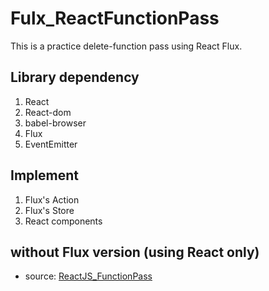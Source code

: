 # Fulx_ReactFunctionPass
This is a practice delete-function pass using React Flux.

## Library dependency 

1. React
2. React-dom
3. babel-browser
4. Flux
5. EventEmitter

## Implement

1. Flux's Action
2. Flux's Store
3. React components

## without Flux version (using React only)
* source: [ReactJS_FunctionPass](https://jsfiddle.net/mvpdw06/9hn8ajjs/)
